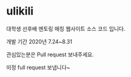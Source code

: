 # ulikili
대학생 선후배 멘토링 매칭 웹사이트 소스 코드 입니다.

개발 기간 2020년 7.24~8.31 

관심있는분은 Pull request 보내주세요.

미정 full request 보냅니다~